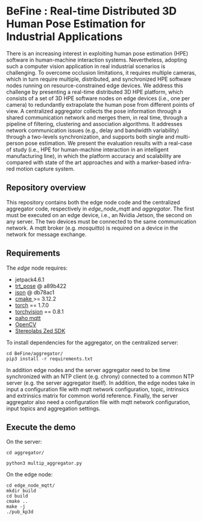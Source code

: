 # BeFine :  Real-time Distributed 3D Human Pose Estimation for Industrial Applications

There is an increasing interest in exploiting human pose estimation (HPE) software in human-machine interaction systems. Nevertheless, adopting such a computer vision application in real industrial scenarios is challenging. To overcome occlusion limitations, it requires multiple cameras, which in turn require multiple, distributed, and synchronized HPE software nodes running on resource-constrained edge devices. We address this challenge by presenting a real-time distributed 3D HPE platform, which consists of a set of 3D HPE software nodes on edge devices (i.e., one per camera) to redundantly extrapolate the human pose from different points of view.
A centralized aggregator collects the pose information through a shared communication network and merges them, in real time, through a pipeline of filtering, clustering and association algorithms. It addresses network communication issues (e.g., delay and bandwidth variability) through a two-levels synchronization, and supports both single and multi-person pose estimation. We present the evaluation results with a real-case of study (i.e., HPE for human-machine interaction in an intelligent manufacturing line), in which the platform accuracy and scalability are compared with state of the art approaches and with a marker-based infra-red motion capture system.



## Repository overview
This repository contains both the edge node code and the centralized aggregator code, respectively in *edge_node_mqtt* and *aggregator*. The first must be executed on an edge device, i.e., an Nvidia Jetson, the second on any server. The two devices must be connected to the same communication network. A mqtt broker (e.g. _mosquitto_) is required on a device in the network for message exchange.

## Requirements

The *edge* node requires:
* jetpack4.6.1 
* [trt_pose](https://github.com/NVIDIA-AI-IOT/trt_pose) @ a89b422
* [json](https://github.com/nlohmann/json) @ db78ac1
* [cmake ](https://cmake.org) >= 3.12.2
* [torch](https://catalog.ngc.nvidia.com/orgs/nvidia/containers/pytorch) == 1.7.0
* [torchvision](https://github.com/pytorch/vision) == 0.8.1 
* [paho mqtt](https://github.com/eclipse/paho.mqtt.cpp)
* [OpenCV](https://github.com/JetsonHacksNano/buildOpenCV.git) 
* [Stereolabs Zed SDK](https://www.stereolabs.com/developers/release/)

To install dependencies for the aggregator, on the centralized server:

```
cd BeFine/aggregator/
pip3 install -r requirements.txt
```

In addition edge nodes and the server aggregator need to be time synchronized with an NTP client (e.g. chrony) connected to a common NTP server (e.g. the server aggregator itself). In addition, the edge nodes take in input a configuration file with mqtt network configuration, topic, intrinsics and extrinsics matrix for common world reference. Finally, the server aggregator also need a configuration file with mqtt network configuration, input topics and aggregation settings.

## Execute the demo

On the server:

```
cd aggregator/

python3 multip_aggregator.py
```

On the edge node:

```
cd edge_node_mqtt/
mkdir build
cd build
cmake ..
make -j
./pub_kp3d 
```

